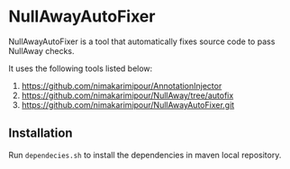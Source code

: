 # NullAwayAutoFixer
NullAwayAutoFixer is a tool that automatically fixes source code to pass NullAway checks.

It uses the following tools listed below:

1. https://github.com/nimakarimipour/AnnotationInjector
2. https://github.com/nimakarimipour/NullAway/tree/autofix
3. https://github.com/nimakarimipour/NullAwayAutoFixer.git

## Installation

Run ```dependecies.sh``` to install the dependencies in maven local repository.
